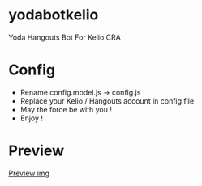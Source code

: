 # yodabotkelio

Yoda Hangouts Bot For Kelio CRA

# Config

- Rename config.model.js -> config.js
- Replace your Kelio / Hangouts account in config file
- May the force be with you !
- Enjoy !

# Preview

[Preview img](img/screen_1.png)
